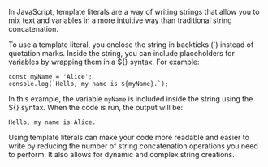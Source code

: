 In JavaScript, template literals are a way of writing strings that allow you to mix text and variables in a more intuitive way than traditional string concatenation. 

To use a template literal, you enclose the string in backticks (`) instead of quotation marks. Inside the string, you can include placeholders for variables by wrapping them in a ${} syntax. For example:

```
const myName = 'Alice';
console.log(`Hello, my name is ${myName}.`);
```

In this example, the variable `myName` is included inside the string using the ${} syntax. When the code is run, the output will be:

```
Hello, my name is Alice.
```

Using template literals can make your code more readable and easier to write by reducing the number of string concatenation operations you need to perform. It also allows for dynamic and complex string creations.
